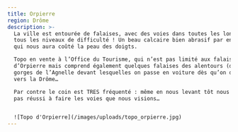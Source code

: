 ```yaml
---
title: Orpierre
region: Drôme
description: >-
  La ville est entourée de falaises, avec des voies dans toutes les longueurs et
  tous les niveaux de difficulté ! Un beau calcaire bien abrasif par endroits,
  qui nous aura coûté la peau des doigts. 

  Topo en vente à l’Office du Tourisme, qui n’est pas limité aux falaises
  d’Orpierre mais comprend également quelques falaises des alentours (dont les
  gorges de l’Agnelle devant lesquelles on passe en voiture dès qu’on descend
  vers la Drôme…

  Par contre le coin est TRES fréquenté : même en nous levant tôt nous n’avons
  pas réussi à faire les voies que nous visions…


  ![Topo d'Orpierre](/images/uploads/topo_orpierre.jpg)
---
```


